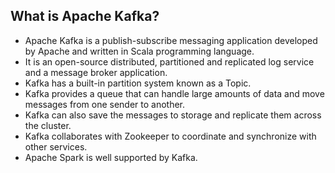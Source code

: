 ## What is Apache Kafka?
- Apache Kafka is a publish-subscribe messaging application developed by Apache and written in Scala programming language. 
- It is an open-source distributed, partitioned and replicated log service and a message broker application.
- Kafka has a built-in partition system known as a Topic.
- Kafka provides a queue that can handle large amounts of data and move messages from one sender to another.
- Kafka can also save the messages to storage and replicate them across the cluster.
- Kafka collaborates with Zookeeper to coordinate and synchronize with other services.
- Apache Spark is well supported by Kafka.
